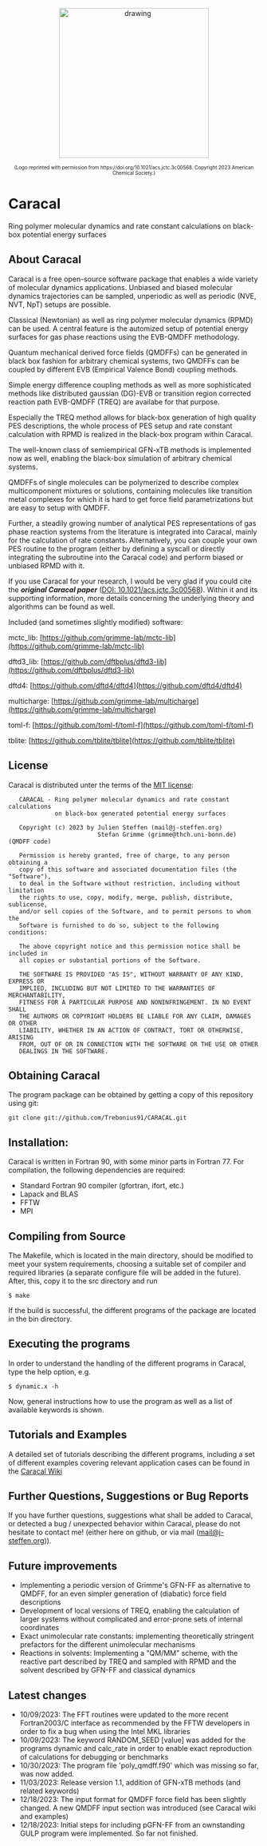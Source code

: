 

<p align="center">
<img src="https://github.com/Trebonius91/Caracal/blob/main/manual/figures/logo.png" alt="drawing" width="300"/>
</p>

<p align="center">
<sub><sup>(Logo reprinted with permission from https://doi.org/10.1021/acs.jctc.3c00568. Copyright 2023 American Chemical Society.)</sup></sub>
</p>

# Caracal
Ring polymer molecular dynamics and rate constant calculations on black-box potential energy surfaces

## About Caracal

Caracal is a free open-source software package that enables a wide variety of molecular dynamics applications.
Unbiased and biased molecular dynamics trajectories can be sampled, unperiodic as well as periodic (NVE, NVT, NpT) setups are possible.

Classical (Newtonian) as well as ring polymer molecular dynamics (RPMD) can be used.
A central feature is the automized setup of potential energy surfaces for gas phase reactions using the EVB-QMDFF methodology.

Quantum mechanical derived force fields (QMDFFs) can be generated in black box fashion for arbitrary chemical systems, two QMDFFs can be coupled by
different EVB (Empirical Valence Bond) coupling methods.

Simple energy difference coupling methods as well as more sophisticated methods like distributed gaussian (DG)-EVB or transition region corrected reaction path EVB-QMDFF (TREQ) are availabe for that purpose.

Especially the TREQ method allows for black-box generation of high quality PES descriptions, the whole process of PES setup and rate constant calculation with RPMD is realized in the black-box program within Caracal.

The well-known class of semiempirical GFN-xTB methods is implemented now as well, enabling the black-box simulation of arbitrary chemical systems.

QMDFFs of single molecules can be polymerized to describe complex multicomponent mixtures or solutions, containing molecules like transition metal complexes for which it is hard to get force field parametrizations but are easy to setup with QMDFF.

Further, a steadily growing number of analytical PES representations of gas phase reaction systems from the literature is integrated into Caracal, mainly for the calculation of rate constants. Alternatively, you can couple your own
PES routine to the program (either by defining a syscall or directly integrating the subroutine into the Caracal code) and perform biased or unbiased RPMD with it.

If you use Caracal for your research, I would be very glad if you could cite the ***original Caracal paper*** ([DOI: 10.1021/acs.jctc.3c00568](https://pubs.acs.org/doi/10.1021/acs.jctc.3c00568)). 
Within it and its supporting information, more details concerning the underlying theory and algorithms can be found as well.

Included (and sometimes slightly modified) software:

mctc_lib: [https://github.com/grimme-lab/mctc-lib](https://github.com/grimme-lab/mctc-lib)

dftd3_lib: [https://github.com/dftbplus/dftd3-lib](https://github.com/dftbplus/dftd3-lib)

dftd4: [https://github.com/dftd4/dftd4](https://github.com/dftd4/dftd4)

multicharge: [https://github.com/grimme-lab/multicharge](https://github.com/grimme-lab/multicharge)

toml-f: [https://github.com/toml-f/toml-f](https://github.com/toml-f/toml-f)

tblite: [https://github.com/tblite/tblite](https://github.com/tblite/tblite)

## License

Caracal is distributed unter the terms of the [MIT license](https://opensource.org/licenses/mit-license):

```
   CARACAL - Ring polymer molecular dynamics and rate constant calculations
             on black-box generated potential energy surfaces

   Copyright (c) 2023 by Julien Steffen (mail@j-steffen.org)
                         Stefan Grimme (grimme@thch.uni-bonn.de) (QMDFF code)

   Permission is hereby granted, free of charge, to any person obtaining a
   copy of this software and associated documentation files (the "Software"),
   to deal in the Software without restriction, including without limitation
   the rights to use, copy, modify, merge, publish, distribute, sublicense,
   and/or sell copies of the Software, and to permit persons to whom the
   Software is furnished to do so, subject to the following conditions:

   The above copyright notice and this permission notice shall be included in
   all copies or substantial portions of the Software.

   THE SOFTWARE IS PROVIDED "AS IS", WITHOUT WARRANTY OF ANY KIND, EXPRESS OR
   IMPLIED, INCLUDING BUT NOT LIMITED TO THE WARRANTIES OF MERCHANTABILITY,
   FITNESS FOR A PARTICULAR PURPOSE AND NONINFRINGEMENT. IN NO EVENT SHALL
   THE AUTHORS OR COPYRIGHT HOLDERS BE LIABLE FOR ANY CLAIM, DAMAGES OR OTHER
   LIABILITY, WHETHER IN AN ACTION OF CONTRACT, TORT OR OTHERWISE, ARISING
   FROM, OUT OF OR IN CONNECTION WITH THE SOFTWARE OR THE USE OR OTHER
   DEALINGS IN THE SOFTWARE.
```

## Obtaining Caracal

The program package can be obtained by getting a copy of this repository using git:
```
git clone git://github.com/Trebonius91/CARACAL.git
```
## Installation:

Caracal is written in Fortran 90, with some minor parts in Fortran 77.
For compilation, the following dependencies are required:

- Standard Fortran 90 compiler (gfortran, ifort, etc.)
- Lapack and BLAS
- FFTW
- MPI

## Compiling from Source

The Makefile, which is located in the main directory, should be modified to meet your system requirements, choosing a suitable set of compiler and required libraries
(a separate configure file will be added in the future). After, this, copy it to the src directory and run
```
$ make
```
If the build is successful, the different programs of the package are located in the bin directory.

## Executing the programs

In order to understand the handling of the different programs in Caracal, type the help option, e.g.
```
$ dynamic.x -h
```
Now, general instructions how to use the program as well as a list of available keywords is shown.

## Tutorials and Examples

A detailed set of tutorials describing the different programs, including a set of different examples covering relevant application cases can be found in the [Caracal Wiki](https://github.com/Trebonius91/CARACAL/wiki)

## Further Questions, Suggestions or Bug Reports

If you have further questions, suggestions what shall be added to Caracal, or detected a bug / unexpected behavior within Caracal, please do not hesitate to contact me! (either here on github, or via mail (mail@j-steffen.org)).        

## Future improvements

- Implementing a periodic version of Grimme's GFN-FF as alternative to QMDFF, for an even simpler generation of (diabatic) force field descriptions
- Development of local versions of TREQ, enabling the calculation of larger systems without complicated and error-prone sets of internal coordinates
- Exact unimolecular rate constants: implementing theoretically stringent prefactors for the different unimolecular mechanisms
- Reactions in solvents: Implementing a "QM/MM" scheme, with the reactive part described by TREQ and sampled with RPMD and the solvent described by GFN-FF and classical dynamics

## Latest changes

- 10/09/2023: The FFT routines were updated to the more recent Fortran2003/C interface as recommended by the FFTW developers in order to fix a bug when using the Intel MKL libraries
- 10/09/2023: The keyword RANDOM\_SEED [value] was added for the programs dynamic and calc\_rate in order to enable exact reproduction of calculations for debugging or benchmarks
- 10/30/2023: The program file 'poly_qmdff.f90' which was missing so far, was now added.
- 11/03/2023: Release version 1.1, addition of GFN-xTB methods (and related keywords)
- 12/18/2023: The input format for QMDFF force field has been slightly changed. A new QMDFF input section was introduced (see Caracal wiki and examples)
- 12/18/2023: Initial steps for including pGFN-FF from an ownstanding GULP program were implemented. So far not finished.
